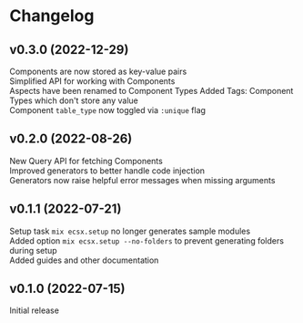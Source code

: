 # Changelog

## v0.3.0 (2022-12-29)

Components are now stored as key-value pairs  
Simplified API for working with Components  
Aspects have been renamed to Component Types
Added Tags: Component Types which don't store any value  
Component `table_type` now toggled via `:unique` flag

## v0.2.0 (2022-08-26)

New Query API for fetching Components  
Improved generators to better handle code injection  
Generators now raise helpful error messages when missing arguments  

## v0.1.1 (2022-07-21)

Setup task `mix ecsx.setup` no longer generates sample modules  
Added option `mix ecsx.setup --no-folders` to prevent generating folders during setup  
Added guides and other documentation  

## v0.1.0 (2022-07-15)

Initial release  

